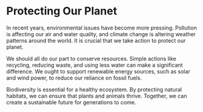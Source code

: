 # Protecting Our Planet

In recent years, environmental issues have become more pressing. Pollution is affecting our air and water quality, and climate change is altering weather patterns around the world. It is crucial that we take action to protect our planet.

We should all do our part to conserve resources. Simple actions like recycling, reducing waste, and using less water can make a significant difference. We ought to support renewable energy sources, such as solar and wind power, to reduce our reliance on fossil fuels.

Biodiversity is essential for a healthy ecosystem. By protecting natural habitats, we can ensure that plants and animals thrive. Together, we can create a sustainable future for generations to come.
